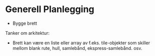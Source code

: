 # Generell Planlegging


- Bygge brett

Tanker om arkitektur:
- Brett kan være en liste eller array av f.eks. tile-objekter som skiller mellom blank rute, hull, samlebånd, ekspress-samlebånd. osv.